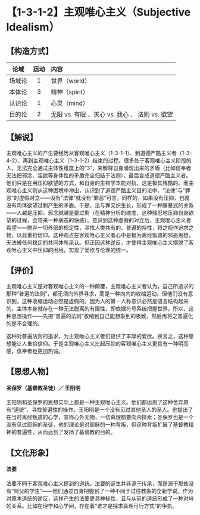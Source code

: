 # 【1-3-1-2】主观唯心主义（Subjective Idealism）

## 【构造方式】
| 论域 | 运动           | 内容 |
|:----:|:----------------:|:-----|
| 场域论   | 1|  世界（world）  |
| 本体论   | 3| 精神（spirit）   |
| 认识论   |1 |  心灵（mind）  |
| 目的论   | 2|  无限 vs. 有限 、天心 vs. 我心 、 法则 vs. 欲望  |

## 【解说】
主观唯心主义的产生要经历从客观唯心主义（1-3-1-1）、到道德严酷主义者（1-3-4-2）、再到主观唯心主义（1-3-1-2）结束的过程。很多处于客观唯心主义阶段的人，无法完全通过主体性维度上的“3”，来解释自身涌现出来的矛盾（比如信奉者无法把邪念、淫欲等身体性的矛盾完全归结于法则），最后变成道德严酷主义者。他们只是在用压抑欲望的方式，和自身的生物学本能对抗，这是极其残酷的。而主观唯心主义则从这种困境中冲出，认识到了道德严酷主义目的论中，“法律”与“罪恶”的虚假对立——没有“法律”就没有“罪恶”可言。同样的，如果没有压抑，也就没有肉体欲望过剩产生的矛盾。于是，法与罪交织生长，形成了一种藤蔓式的关系——人越是压抑，邪念就越是要过剩（在精神分析的维度，这种残忍地压抑自身欲望的过程，会带来一种病态的快感）。意识到这种虚假的对立后，主观唯心主义者希望——抛弃一切外部的规定性，寻找人类共有的、普遍的特性，将之视作追求之物，以此重拾信仰。这种观点在客观唯心主义者心中是极为离经叛道的邪恶思想，无法被任何稳定的共同体所承认。但正因这种逆反，才使得主观唯心主义摆脱了客观唯心主义中压抑的困境，实现了爱欲与伦理的统一。
## 【评价】
主观唯心主义是对客观唯心主义的一种颠覆，主观唯心主义者认为，自己所追求的那种“普遍的法则”，都无须向外界寻求，而是一种向内的收缩运动。但他们没有意识到，这种收缩运动必然是虚假的。因为人的第一人称意识必然是语言结构起来的，主体本身就存在一种无法脱离的有限性，即依据符号系统把握世界。所以，这种思想操作——先把“普遍的法则”收缩到自己能想象到的极致，然后再将之普遍化的是不合理的。

这种对普遍法则的追求，为主观唯心主义者们提供了丰厚的爱欲。换言之，这种思想能让人重拾信仰。于是主观唯心主义比起压抑的客观唯心主义更具有一种明亮感，信奉者也更加热诚。
## 【思想人物】
#### 圣保罗（基督教圣徒）／ 王阳明
王阳明和圣保罗的思想实际上都是一种主观唯心主义。他们都运用了这种舍弃原有“道统”、寻找普遍性的操作。王阳明是一个没有见过其他圣人的圣人。他提出了在当时离经叛道的心学，宣称心外无物，一切真理都要向内探索；圣保罗也是一个没有见过耶稣的圣徒，他的理论是对耶稣的一种背叛，但这种背叛扩展了基督教精神的普遍性，从而达到了发扬了基督教的目的。

## 【文化形象】
#### 法要
法要不同于客观唯心主义提到的道统。法要的诞生并非源于传承，而是源于那些没有“师父的学生”——他们通过自身把握到了一种不同于过往教条的全新学说。作为对原本道统的逆反，这样产生的法要更具神秘性，且与从前的道统形成了一种对峙的关系。比如在理学和心学间，存在着“谁才是探求真理可行方式”的争执。
